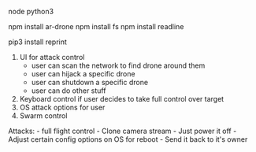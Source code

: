 node
python3



npm install ar-drone
npm install fs
npm install readline


pip3 install reprint





1) UI for attack control
	- user can scan the network to find drone around them
	- user can hijack a specific drone
	- user can shutdown a specific drone
	- user can do other stuff
2) Keyboard control if user decides to take full control over target
3) OS attack options for user
4) Swarm control



Attacks:
	- full flight control
	- Clone camera stream
	- Just power it off
	- Adjust certain config options on OS for reboot
	- Send it back to it's owner
